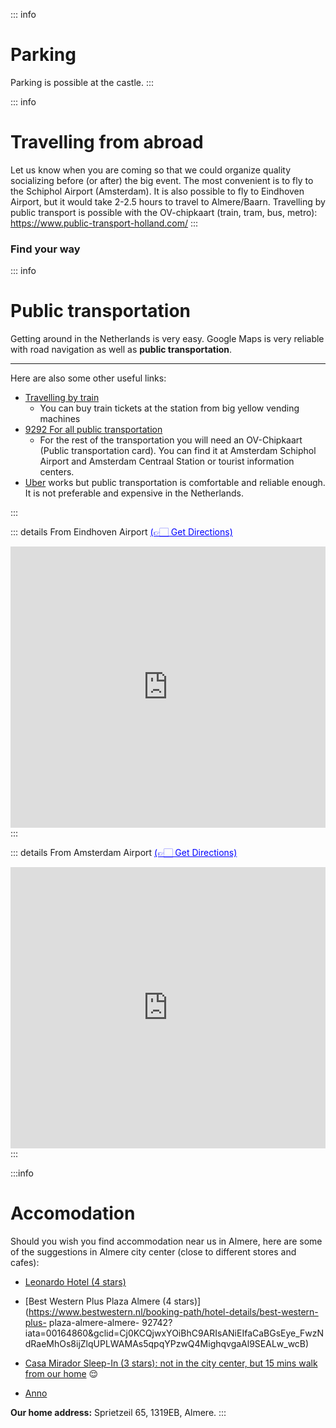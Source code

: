 
::: info <h1>Parking</h1>
Parking is possible at the castle.
:::

::: info <h1>Travelling from abroad</h1>
Let us know when you are coming so that we could organize quality socializing before (or
after) the big event.
The most convenient is to fly to the Schiphol Airport (Amsterdam). It is also possible to fly to
Eindhoven Airport, but it would take 2-2.5 hours to travel to Almere/Baarn.
Travelling by public transport is possible with the OV-chipkaart (train, tram, bus, metro):
https://www.public-transport-holland.com/
:::

### Find your way

::: info <h1>Public transportation</h1>
Getting around in the Netherlands is very easy. Google Maps is very reliable with road navigation as well as **public transportation**. 

---

Here are also some other useful links:
- [Travelling by train](https://ns.nl)
  - You can buy train tickets at the station from big yellow vending machines
- [9292 For all public transportation](https://9292.nl)
  - For the rest of the transportation you will need an OV-Chipkaart (Public transportation card). You can find it at Amsterdam Schiphol Airport and Amsterdam Centraal Station or tourist information centers.
- [Uber](https://uber.com) works but public transportation is comfortable and reliable enough. It is not preferable and expensive in the Netherlands.

:::

::: details From Eindhoven Airport <a style="color:blue" href="https://www.google.com/maps/dir//Kasteel+De+Hooge+Vuursche,+Hilversumsestraatweg+14,+3744+KC+Baarn/@52.2482807,5.173374,11z/data=!4m7!4m6!1m1!4e2!1m2!1m1!1s0x47c66a89b7fcca8b:0x9c6894d987984a2f!3e3">(👉🏻 Get Directions)</a>
<iframe
  width="100%"
  height="450"
  style="border:0"
  loading="lazy"
  allowfullscreen
  referrerpolicy="no-referrer-when-downgrade"
  src="https://www.google.com/maps/embed/v1/directions?key=AIzaSyDmAsI8Bylfxu0WFqmQI-BnK8N6s24oXa0
    &destination=Kasteel+de+Hooge+Vuursche&origin=Eindhoven+Airport&mode=transit&zoom=8">
</iframe>
:::


::: details From Amsterdam Airport <a style="color:blue" href="https://www.google.com/maps/dir//Kasteel+De+Hooge+Vuursche,+Hilversumsestraatweg+14,+3744+KC+Baarn/@52.2482807,5.173374,11z/data=!4m7!4m6!1m1!4e2!1m2!1m1!1s0x47c66a89b7fcca8b:0x9c6894d987984a2f!3e3">(👉🏻 Get Directions)</a>
<iframe
  width="100%"
  height="450"
  style="border:0"
  loading="lazy"
  allowfullscreen
  referrerpolicy="no-referrer-when-downgrade"
  src="https://www.google.com/maps/embed/v1/directions?key=AIzaSyDmAsI8Bylfxu0WFqmQI-BnK8N6s24oXa0
    &destination=Kasteel+de+Hooge+Vuursche&origin=Schiphol&mode=transit&zoom=9">
</iframe>
:::


:::info <h1>Accomodation</h1>
Should you wish you find accommodation near us in Almere, here are some of the
suggestions in Almere city center (close to different stores and cafes):

- [Leonardo Hotel (4 stars)](https://www.leonardo-hotels.nl/almere/leonardo-hotel-almere-city-center)
- [Best Western Plus Plaza Almere (4 stars)](https://www.bestwestern.nl/booking-path/hotel-details/best-western-plus-
plaza-almere-almere-
92742?iata=00164860&amp;gclid=Cj0KCQjwxYOiBhC9ARIsANiEIfaCaBGsEye_FwzN
dRaeMhOs8ijZlqUPLWAMAs5qpqYPzwQ4MighqvgaAl9SEALw_wcB)

- [Casa Mirador Sleep-In (3 stars): not in the city center, but 15 mins walk from
our home](https://www.booking.com/hotel/nl/casa-mirador-bed-amp-breakfast.nl.html) :relieved:
- [Anno](https://annoalmere.nl/)

**Our home address:** Sprietzeil 65, 1319EB, Almere.
:::